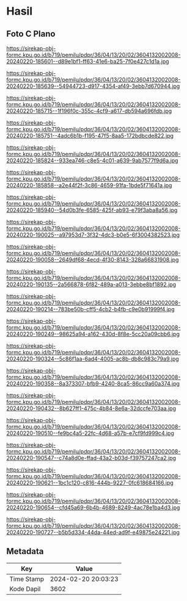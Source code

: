 # Hasil

## Foto C Plano

https://sirekap-obj-formc.kpu.go.id/b719/pemilu/pdpr/36/04/13/20/02/3604132002008-20240220-185601--d89e1bf1-ff63-41e6-ba25-7f0e427c1d1a.jpg

https://sirekap-obj-formc.kpu.go.id/b719/pemilu/pdpr/36/04/13/20/02/3604132002008-20240220-185639--54944723-d917-4354-af49-3ebb7d670944.jpg

https://sirekap-obj-formc.kpu.go.id/b719/pemilu/pdpr/36/04/13/20/02/3604132002008-20240220-185715--1f196f0c-355c-4cf9-a617-db594a696fdb.jpg

https://sirekap-obj-formc.kpu.go.id/b719/pemilu/pdpr/36/04/13/20/02/3604132002008-20240220-185751--4adc6b1b-f195-47f5-8aa5-172bdbcde822.jpg

https://sirekap-obj-formc.kpu.go.id/b719/pemilu/pdpr/36/04/13/20/02/3604132002008-20240220-185824--933ea746-c8e5-4c01-a639-9ab7577f9d6a.jpg

https://sirekap-obj-formc.kpu.go.id/b719/pemilu/pdpr/36/04/13/20/02/3604132002008-20240220-185858--a2e44f2f-3c86-4659-91fa-1bde5f71641a.jpg

https://sirekap-obj-formc.kpu.go.id/b719/pemilu/pdpr/36/04/13/20/02/3604132002008-20240220-185940--54d0b3fe-6585-425f-ab93-e79f3aba8a56.jpg

https://sirekap-obj-formc.kpu.go.id/b719/pemilu/pdpr/36/04/13/20/02/3604132002008-20240220-190025--a97953d7-3f32-4dc3-b0e5-6f3004382523.jpg

https://sirekap-obj-formc.kpu.go.id/b719/pemilu/pdpr/36/04/13/20/02/3604132002008-20240220-190058--2649df68-4ecd-4f30-8143-328a66831908.jpg

https://sirekap-obj-formc.kpu.go.id/b719/pemilu/pdpr/36/04/13/20/02/3604132002008-20240220-190135--2a566878-6f82-489a-a013-3ebbe8bf1892.jpg

https://sirekap-obj-formc.kpu.go.id/b719/pemilu/pdpr/36/04/13/20/02/3604132002008-20240220-190214--783be50b-cff5-4cb2-b4fb-c9e0b91999f4.jpg

https://sirekap-obj-formc.kpu.go.id/b719/pemilu/pdpr/36/04/13/20/02/3604132002008-20240220-190249--98625a94-a162-430d-8f8e-5cc20a09cbb6.jpg

https://sirekap-obj-formc.kpu.go.id/b719/pemilu/pdpr/36/04/13/20/02/3604132002008-20240220-190324--5c86f1aa-6ad4-4005-ac8b-db8c983c79a9.jpg

https://sirekap-obj-formc.kpu.go.id/b719/pemilu/pdpr/36/04/13/20/02/3604132002008-20240220-190358--8a373307-bfb9-4240-8ca5-86cc9a60a374.jpg

https://sirekap-obj-formc.kpu.go.id/b719/pemilu/pdpr/36/04/13/20/02/3604132002008-20240220-190432--8b627ff1-475c-4b84-8e6a-32dccfe703aa.jpg

https://sirekap-obj-formc.kpu.go.id/b719/pemilu/pdpr/36/04/13/20/02/3604132002008-20240220-190510--fe9bc4a5-22fc-4d68-a57b-e7cf9fd999c4.jpg

https://sirekap-obj-formc.kpu.go.id/b719/pemilu/pdpr/36/04/13/20/02/3604132002008-20240220-190547--c74a8d0e-ffad-43a2-b03d-f39757247ca2.jpg

https://sirekap-obj-formc.kpu.go.id/b719/pemilu/pdpr/36/04/13/20/02/3604132002008-20240220-190621--1bc1c120-c816-444b-9227-0fc618684166.jpg

https://sirekap-obj-formc.kpu.go.id/b719/pemilu/pdpr/36/04/13/20/02/3604132002008-20240220-190654--cfd45a69-6b4b-4689-8249-4ac78e1ba4d3.jpg

https://sirekap-obj-formc.kpu.go.id/b719/pemilu/pdpr/36/04/13/20/02/3604132002008-20240220-190727--b5b5d334-44da-44ed-ad9f-e49875e24221.jpg


## Metadata

| Key        | Value               |
| ---------- | ------------------- |
| Time Stamp | 2024-02-20 20:03:23 |
| Kode Dapil | 3602                |



